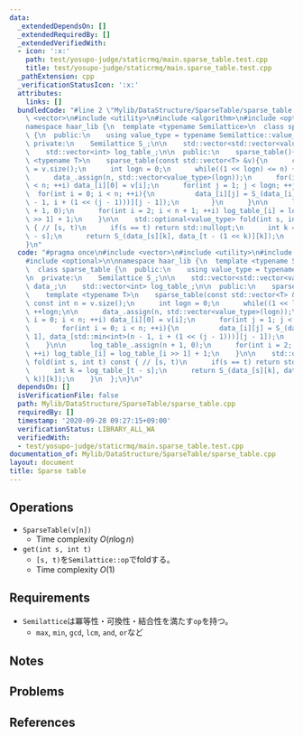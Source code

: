 ```yaml
---
data:
  _extendedDependsOn: []
  _extendedRequiredBy: []
  _extendedVerifiedWith:
  - icon: ':x:'
    path: test/yosupo-judge/staticrmq/main.sparse_table.test.cpp
    title: test/yosupo-judge/staticrmq/main.sparse_table.test.cpp
  _pathExtension: cpp
  _verificationStatusIcon: ':x:'
  attributes:
    links: []
  bundledCode: "#line 2 \"Mylib/DataStructure/SparseTable/sparse_table.cpp\"\n#include\
    \ <vector>\n#include <utility>\n#include <algorithm>\n#include <optional>\n\n\
    namespace haar_lib {\n  template <typename Semilattice>\n  class sparse_table\
    \ {\n  public:\n    using value_type = typename Semilattice::value_type;\n\n \
    \ private:\n    Semilattice S_;\n\n    std::vector<std::vector<value_type>> data_;\n\
    \    std::vector<int> log_table_;\n\n  public:\n    sparse_table(){}\n    template\
    \ <typename T>\n    sparse_table(const std::vector<T> &v){\n      const int n\
    \ = v.size();\n      int logn = 0;\n      while((1 << logn) <= n) ++logn;\n\n\
    \      data_.assign(n, std::vector<value_type>(logn));\n      for(int i = 0; i\
    \ < n; ++i) data_[i][0] = v[i];\n      for(int j = 1; j < logn; ++j){\n      \
    \  for(int i = 0; i < n; ++i){\n          data_[i][j] = S_(data_[i][j - 1], data_[std::min<int>(n\
    \ - 1, i + (1 << (j - 1)))][j - 1]);\n        }\n      }\n\n      log_table_.assign(n\
    \ + 1, 0);\n      for(int i = 2; i < n + 1; ++i) log_table_[i] = log_table_[i\
    \ >> 1] + 1;\n    }\n\n    std::optional<value_type> fold(int s, int t) const\
    \ { // [s, t)\n      if(s == t) return std::nullopt;\n      int k = log_table_[t\
    \ - s];\n      return S_(data_[s][k], data_[t - (1 << k)][k]);\n    }\n  };\n\
    }\n"
  code: "#pragma once\n#include <vector>\n#include <utility>\n#include <algorithm>\n\
    #include <optional>\n\nnamespace haar_lib {\n  template <typename Semilattice>\n\
    \  class sparse_table {\n  public:\n    using value_type = typename Semilattice::value_type;\n\
    \n  private:\n    Semilattice S_;\n\n    std::vector<std::vector<value_type>>\
    \ data_;\n    std::vector<int> log_table_;\n\n  public:\n    sparse_table(){}\n\
    \    template <typename T>\n    sparse_table(const std::vector<T> &v){\n     \
    \ const int n = v.size();\n      int logn = 0;\n      while((1 << logn) <= n)\
    \ ++logn;\n\n      data_.assign(n, std::vector<value_type>(logn));\n      for(int\
    \ i = 0; i < n; ++i) data_[i][0] = v[i];\n      for(int j = 1; j < logn; ++j){\n\
    \        for(int i = 0; i < n; ++i){\n          data_[i][j] = S_(data_[i][j -\
    \ 1], data_[std::min<int>(n - 1, i + (1 << (j - 1)))][j - 1]);\n        }\n  \
    \    }\n\n      log_table_.assign(n + 1, 0);\n      for(int i = 2; i < n + 1;\
    \ ++i) log_table_[i] = log_table_[i >> 1] + 1;\n    }\n\n    std::optional<value_type>\
    \ fold(int s, int t) const { // [s, t)\n      if(s == t) return std::nullopt;\n\
    \      int k = log_table_[t - s];\n      return S_(data_[s][k], data_[t - (1 <<\
    \ k)][k]);\n    }\n  };\n}\n"
  dependsOn: []
  isVerificationFile: false
  path: Mylib/DataStructure/SparseTable/sparse_table.cpp
  requiredBy: []
  timestamp: '2020-09-28 09:27:15+09:00'
  verificationStatus: LIBRARY_ALL_WA
  verifiedWith:
  - test/yosupo-judge/staticrmq/main.sparse_table.test.cpp
documentation_of: Mylib/DataStructure/SparseTable/sparse_table.cpp
layout: document
title: Sparse table
---
```


## Operations

- `SparseTable(v[n])`
    - Time complexity $O(n \log n)$
- `get(int s, int t)`
	- `[s, t)`を`Semilattice::op`でfoldする。
	- Time complexity $O(1)$

## Requirements

- `Semilattice`は冪等性・可換性・結合性を満たす`op`を持つ。
	- `max`, `min`, `gcd`, `lcm`, `and`, `or`など

## Notes

## Problems

## References
